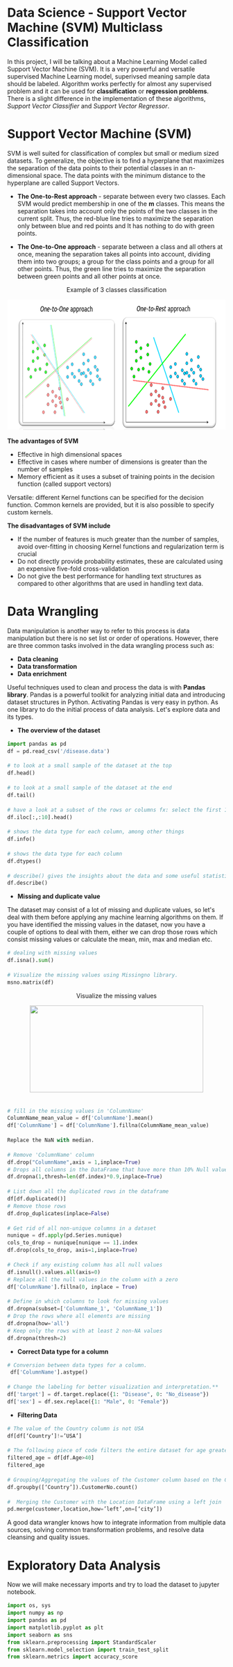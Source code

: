 # Data Science - Support Vector Machine (SVM) Multiclass Classification

In this project, I will be talking about a Machine Learning Model called Support Vector Machine (SVM). It is a very powerful and versatile supervised Machine Learning model, superivsed meaning sample data should be labeled. Algorithm works perfectly for almost any supervised problem and it can be used for **classification** or **regression problems**. There is a slight difference in the implementation of these algorithms, *Support Vector Classifier* and *Support Vector Regressor*.

# Support Vector Machine (SVM)
SVM is well suited for classification of complex but small or medium sized datasets. To generalize, the objective is to find a hyperplane that maximizes the separation of the data points to their potential classes in an n-dimensional space. The data points with the minimum distance to the hyperplane  are called Support Vectors.

- **The One-to-Rest approach** - separate between every two classes. Each SVM would predict membership in one of the **m** classes. This means the separation takes into account only the points of the two classes in the current split. Thus, the red-blue line tries to maximize the separation only between blue and red points and It has nothing to do with green points.

- **The One-to-One approach** - separate between a class and all others at once, meaning the separation takes all points into account, dividing them into two groups; a group for the class points and a group for all other points. Thus, the green line tries to maximize the separation between green points and all other points at once.

<div align="center">
  Example of 3 classes classification
</div>

<p align="center">
  <img width="600" height="300" src="https://github.com/sulova/Data_Science_Disease_SVM/blob/main/SVM.PNG ">
</p>

**The advantages of SVM**
 - Effective in high dimensional spaces
 - Effective in cases where number of dimensions is greater than the number of samples
 - Memory efficient as it uses a subset of training points in the decision function (called support vectors)
 
Versatile: different Kernel functions can be specified for the decision function. Common kernels are provided, but it is also possible to specify custom kernels.

**The disadvantages of SVM include**
 - If the number of features is much greater than the number of samples, avoid over-fitting in choosing Kernel functions and regularization term is crucial
 - Do not directly provide probability estimates, these are calculated using an expensive five-fold cross-validation
 - Do not give the best performance for handling text structures as compared to other algorithms that are used in handling text data. 

# Data Wrangling 

Data manipulation is another way to refer to this process is data manipulation but there is no set list or order of operations. However, there are three common tasks involved in the data wrangling process such as:
  - **Data cleaning**
  - **Data transformation**
  - **Data enrichment**

Useful techniques used to clean and process the data is with **Pandas library**. Pandas is a powerful toolkit for analyzing initial data and introducing dataset structures in Python. Activating Pandas is very easy in python. As one library to do the initial process of data analysis. 
Let's explore data and its types.

- **The overview of the dataset**

```python 
import pandas as pd
df = pd.read_csv('/disease.data')

# to look at a small sample of the dataset at the top
df.head()

# to look at a small sample of the dataset at the end
df.tail()

# have a look at a subset of the rows or columns fx: select the first 10 columns
df.iloc[:,:10].head()

# shows the data type for each column, among other things
df.info()

# shows the data type for each column
df.dtypes()

# describe() gives the insights about the data and some useful statistics about the data such as mean, min and max etc.
df.describe()
```
- **Missing and duplicate value**

The dataset may consist of a lot of missing and duplicate values, so let's deal with them before applying any machine learning algorithms on them. If you have identified the missing values in the dataset, now you have a couple of options to deal with them, either we can drop those rows which consist missing values or calculate the mean, min, max and median etc.
  
```python
# dealing with missing values
df.isna().sum()

# Visualize the missing values using Missingno library. 
msno.matrix(df)
```

<div align="center">
 Visualize the missing values
</div>

<p align="center">
  <img width="400" height="200" src="https://github.com/sulova/Data_Science_Disease_SVM/blob/main/Sk%C3%A6rmbillede%202021-03-04%20212910.png ">
</p>

```python

# fill in the missing values in 'ColumnName'
ColumnName_mean_value = df['ColumnName'].mean()
df['ColumnName'] = df['ColumnName'].fillna(ColumnName_mean_value)

Replace the NaN with median.

# Remove 'ColumnName' column
df.drop("ColumnName",axis = 1,inplace=True)
# Drops all columns in the DataFrame that have more than 10% Null values
df.dropna(1,thresh=len(df.index)*0.9,inplace=True)

# List down all the duplicated rows in the dataframe
df[df.duplicated()]
# Remove those rows 
df.drop_duplicates(inplace=False) 

# Get rid of all non-unique columns in a dataset
nunique = df.apply(pd.Series.nunique)
cols_to_drop = nunique[nunique == 1].index
df.drop(cols_to_drop, axis=1,inplace=True)

# Check if any existing column has all null values
df.isnull().values.all(axis=0)
# Replace all the null values in the column with a zero
df['ColumnName'].fillna(0, inplace = True)

# Define in which columns to look for missing values
df.dropna(subset=['ColumnName_1', 'ColumnName_1'])
# Drop the rows where all elements are missing
df.dropna(how='all')
# Keep only the rows with at least 2 non-NA values
df.dropna(thresh=2)
```

- **Correct Data type for a column**

```python
# Conversion between data types for a column. 
 df['ColumnName'].astype()

# Change the labeling for better visualization and interpretation.**
df['target'] = df.target.replace({1: "Disease", 0: "No_disease"})
df['sex'] = df.sex.replace({1: "Male", 0: "Female"})

``` 

- **Filtering Data**

 ```python
# The value of the Country column is not USA
df[df[‘Country’]!=’USA’]

# The following piece of code filters the entire dataset for age greater than 40
filtered_age = df[df.Age>40]
filtered_age

# Grouping/Aggregating the values of the Customer column based on the Country column
df.groupby([‘Country’]).CustomerNo.count()

#  Merging the Customer with the Location DataFrame using a left join
pd.merge(customer,location,how=’left’,on=[‘city’])

``` 
A good data wrangler knows how to integrate information from multiple data sources, solving common transformation problems, and resolve data cleansing and quality issues.

# Exploratory Data Analysis
Now we will make necessary imports and try to load the dataset to jupyter notebook.

```python
import os, sys
import numpy as np
import pandas as pd
import matplotlib.pyplot as plt
import seaborn as sns
from sklearn.preprocessing import StandardScaler
from sklearn.model_selection import train_test_split
from sklearn.metrics import accuracy_score

```
